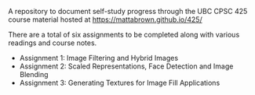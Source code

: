 A repository to document self-study progress through the UBC CPSC 425 course material hosted at https://mattabrown.github.io/425/

There are a total of six assignments to be completed along with various readings and course notes.

- Assignment 1: Image Filtering and Hybrid Images
- Assignment 2: Scaled Representations, Face Detection and Image Blending
- Assignment 3: Generating Textures for Image Fill Applications


